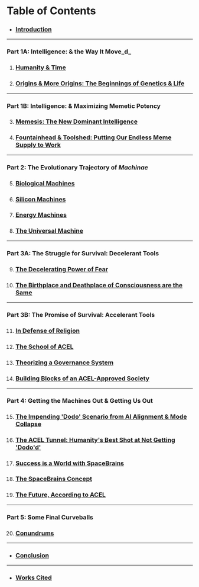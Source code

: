 # Table of Contents

* ### [Introduction](introduction.md)

***

### Part 1A: Intelligence: & the Way It Move_d_

1. ### [Humanity & Time](part-1a.-intelligence-and-the-way-its-moved/chapter-1-humanity-time-and-family.md)
2. ### [Origins & More Origins: The Beginnings of Genetics & Life](part-1a.-intelligence-and-the-way-its-moved/chapter-2-origins-and-more-origins-the-beginnings-of-genetics-and-life.md)

***

### Part 1B: Intelligence: & Maximizing Memetic Potency&#x20;

3. ### [Memesis: The New Dominant Intelligence](part-1b.-intelligence-and-maximizing-memetic-potency/chapter-3-memesis-the-new-dominant-intelligence.md)
4. ### [Fountainhead & Toolshed: Putting Our Endless Meme Supply to Work](part-1b.-intelligence-and-maximizing-memetic-potency/chapter-4-fountainhead-and-toolshed-putting-our-endless-meme-supply-to-work.md)

***

### Part 2: The Evolutionary Trajectory of _Machinae_

5. ### [Biological Machines](part-2.-the-evolutionary-trajectory-of-machinae/chapter-5-biological-machines.md)
6. ### [Silicon Machines](part-2.-the-evolutionary-trajectory-of-machinae/chapter-6-silicon-machines.md)
7. ### [Energy Machines](part-2.-the-evolutionary-trajectory-of-machinae/chapter-7-energy-machines.md)
8. ### [The Universal Machine](part-2.-the-evolutionary-trajectory-of-machinae/chapter-8-the-universal-machine.md)

***

### Part 3A: The Struggle for Survival: Decelerant Tools

9. ### [The Decelerating Power of Fear](part-3a-the-struggle-for-survival-decelerant-tools/chapter-9-the-decelerating-power-of-fear.md)
10. ### [The Birthplace and Deathplace of Consciousness are the Same](part-3a-the-struggle-for-survival-decelerant-tools/chapter-10-the-birthplace-and-deathplace-of-consciousness-are-the-same.md)

***

### Part 3B: The Promise of Survival: Accelerant Tools

11. ### [In Defense of Religion](part-3b-the-promise-of-survival-accelerant-tools/chapter-11-in-defense-of-religion.md)
12. ### [The School of ACEL](part-3b-the-promise-of-survival-accelerant-tools/chapter-12-the-school-of-acel.md)
13. ### [Theorizing a Governance System](part-3b-the-promise-of-survival-accelerant-tools/chapter-13-theorizing-a-governance-system.md)
14. ### [Building Blocks of an ACEL-Approved Society](part-3b-the-promise-of-survival-accelerant-tools/chapter-14-building-blocks-of-an-accelerant-society.md)

***

### Part 4: Getting the Machines Out & Getting Us Out

15. ### [The Impending 'Dodo' Scenario from AI Alignment & Mode Collapse](https://app.gitbook.com/o/UlqoFhhe4KjhuaAS0L1x/s/rADt6z1pNFyzPdYSLgbc/)
16. ### [The ACEL Tunnel: Humanity's Best Shot at Not Getting 'Dodo'd'](https://app.gitbook.com/o/UlqoFhhe4KjhuaAS0L1x/s/rADt6z1pNFyzPdYSLgbc/)
17. ### [Success is a World with SpaceBrains](part-4-getting-the-machines-out-and-getting-us-out/chapter-17-success-is-a-world-with-spacebrains.md)
18. ### [The SpaceBrains Concept](part-4-getting-the-machines-out-and-getting-us-out/chapter-18-the-spacebrains-concept.md)
19. ### [The Future, According to ACEL](part-4-getting-the-machines-out-and-getting-us-out/chapter-19-the-future-according-to-acel.md)

***

### Part 5: Some Final Curveballs

20. ### &#x20;[Conundrums](part-5-some-final-curveballs/chapter-20-conundrums.md)

***

* ### [Conclusion](conclusion/conclusion.md)

***

* ### [Works Cited](works-cited/citations.md)

